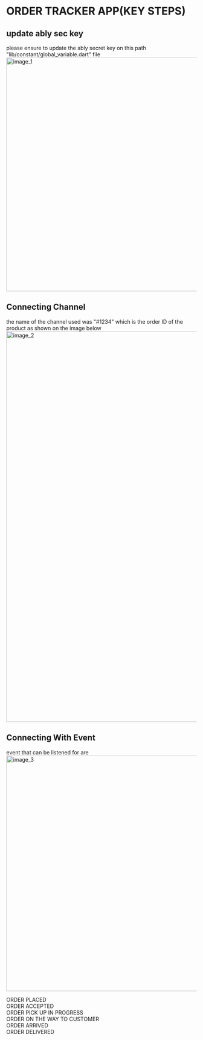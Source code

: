 # ORDER TRACKER APP(KEY STEPS)


## update ably sec key
please ensure to update the ably secret key on this path "lib/constant/global_variable.dart" file
<img width="618" alt="image_1" src="https://github.com/ljdglamz/eden_order_tracker/assets/129202807/9f9d4ad5-757f-444a-919c-23e52fa094d8">

## Connecting Channel
the name of the channel used was "#1234" which is the order ID of the product as shown on the image below
<img width="1033" alt="image_2" src="https://github.com/ljdglamz/eden_order_tracker/assets/129202807/5a297608-1f4a-44d3-a502-db83dd69473c">

## Connecting With Event
event that can be listened for are 
<img width="623" alt="image_3" src="https://github.com/ljdglamz/eden_order_tracker/assets/129202807/bbcd2b7e-e8ff-4602-9806-c74cd8f50cda">

ORDER PLACED<br> 
ORDER ACCEPTED<br>
ORDER PICK UP IN PROGRESS<br>
ORDER ON THE WAY TO CUSTOMER<br>
ORDER ARRIVED<br>
ORDER DELIVERED<br>

